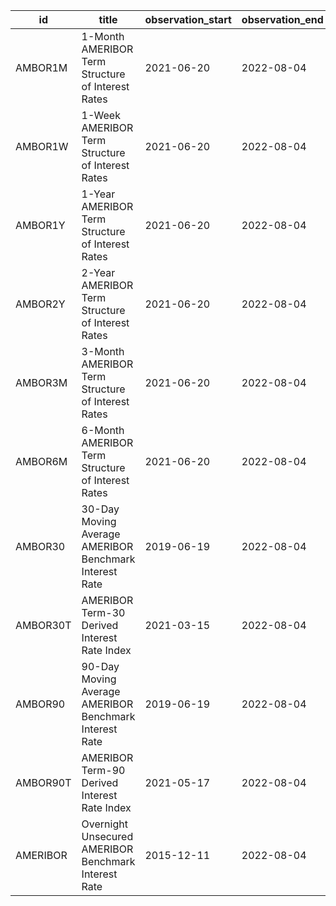 | id       | title                                                  | observation_start   | observation_end   |
|----------|--------------------------------------------------------|---------------------|-------------------|
| AMBOR1M  | 1-Month AMERIBOR Term Structure of Interest Rates      | 2021-06-20          | 2022-08-04        |
| AMBOR1W  | 1-Week AMERIBOR Term Structure of Interest Rates       | 2021-06-20          | 2022-08-04        |
| AMBOR1Y  | 1-Year AMERIBOR Term Structure of Interest Rates       | 2021-06-20          | 2022-08-04        |
| AMBOR2Y  | 2-Year AMERIBOR Term Structure of Interest Rates       | 2021-06-20          | 2022-08-04        |
| AMBOR3M  | 3-Month AMERIBOR Term Structure of Interest Rates      | 2021-06-20          | 2022-08-04        |
| AMBOR6M  | 6-Month AMERIBOR Term Structure of Interest Rates      | 2021-06-20          | 2022-08-04        |
| AMBOR30  | 30-Day Moving Average AMERIBOR Benchmark Interest Rate | 2019-06-19          | 2022-08-04        |
| AMBOR30T | AMERIBOR Term-30 Derived Interest Rate Index           | 2021-03-15          | 2022-08-04        |
| AMBOR90  | 90-Day Moving Average AMERIBOR Benchmark Interest Rate | 2019-06-19          | 2022-08-04        |
| AMBOR90T | AMERIBOR Term-90 Derived Interest Rate Index           | 2021-05-17          | 2022-08-04        |
| AMERIBOR | Overnight Unsecured AMERIBOR Benchmark Interest Rate   | 2015-12-11          | 2022-08-04        |